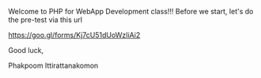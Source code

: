Welcome to PHP for WebApp Development class!!!
Before we start, let's do the pre-test via this url

https://goo.gl/forms/Kj7cU51dUoWzIiAi2

Good luck,

Phakpoom Ittirattanakomon
